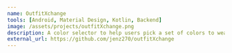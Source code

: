 ```yaml
---
name: OutfitXchange
tools: [Android, Material Design, Kotlin, Backend]
image: /assets/projects/outfitXchange.png
description: A color selector to help users pick a set of colors to wear based on the weather of the week.
external_url: https://github.com/jenz270/outfitXchange
---
```


